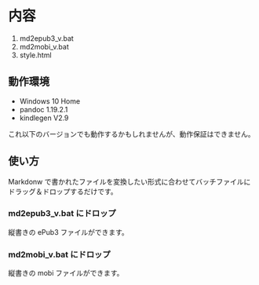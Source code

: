 内容
=======

1. md2epub3_v.bat
2. md2mobi_v.bat
3. style.html

動作環境
--------

* Windows 10 Home
* pandoc 1.19.2.1
* kindlegen V2.9

これ以下のバージョンでも動作するかもしれませんが、動作保証はできません。

使い方
---------

Markdonw で書かれたファイルを変換したい形式に合わせてバッチファイルにドラッグ＆ドロップするだけです。

### md2epub3_v.bat にドロップ

縦書きの ePub3 ファイルができます。

### md2mobi_v.bat にドロップ

縦書きの mobi ファイルができます。